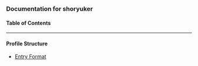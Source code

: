 ### Documentation for shoryuker<br>
#### Table of Contents<br>
---
#### Profile Structure
+ [Entry Format](https://github.com/shoryuker/documentation/profilestructure/entryformat.md)<br>
